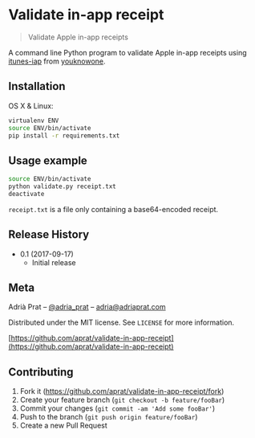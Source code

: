 # Validate in-app receipt
> Validate Apple in-app receipts

A command line Python program to validate Apple in-app receipts using [itunes-iap](https://github.com/youknowone/itunes-iap) from [youknowone](https://github.com/youknowone).

## Installation

OS X & Linux:

```sh
virtualenv ENV
source ENV/bin/activate
pip install -r requirements.txt
```

## Usage example

```sh
source ENV/bin/activate
python validate.py receipt.txt
deactivate
```

```receipt.txt``` is a file only containing a base64-encoded receipt.

## Release History

* 0.1 (2017-09-17)
    * Initial release

## Meta

Adrià Prat – [@adria_prat](https://twitter.com/adria_prat) – adria@adriaprat.com

Distributed under the MIT license. See ``LICENSE`` for more information.

[https://github.com/aprat/validate-in-app-receipt](https://github.com/aprat/validate-in-app-receipt)

## Contributing

1. Fork it (<https://github.com/aprat/validate-in-app-receipt/fork>)
2. Create your feature branch (`git checkout -b feature/fooBar`)
3. Commit your changes (`git commit -am 'Add some fooBar'`)
4. Push to the branch (`git push origin feature/fooBar`)
5. Create a new Pull Request
